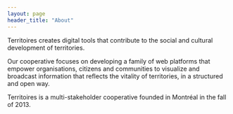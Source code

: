 ```yaml
---
layout: page
header_title: "About"
---
```


Territoires creates digital tools that contribute to the social and cultural development of territories.

Our cooperative focuses on developing a family of web platforms that empower organisations, citizens and communities to visualize and broadcast  information that reflects the vitality of territories, in a structured and open way.

Territoires is a multi-stakeholder cooperative founded in Montréal in the fall of 2013.